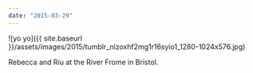 ```yaml
---
date: "2015-03-29"
---
```


![yo yo]({{ site.baseurl }}/assets/images/2015/tumblr_nlzoxhf2mg1r16syio1_1280-1024x576.jpg)

Rebecca and Riu at the River Frome in Bristol.
